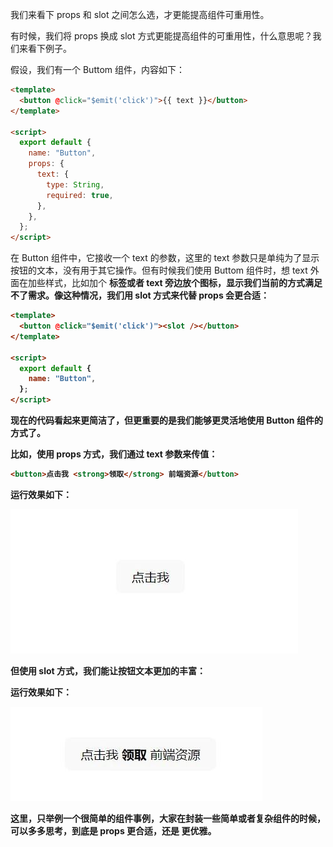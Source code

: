 我们来看下 props 和 slot 之间怎么选，才更能提高组件可重用性。

有时候，我们将 props 换成 slot 方式更能提高组件的可重用性，什么意思呢？我们来看下例子。

假设，我们有一个 Buttom 组件，内容如下：

```html
<template>
  <button @click="$emit('click')">{{ text }}</button>
</template>

<script>
  export default {
    name: "Button",
    props: {
      text: {
        type: String,
        required: true,
      },
    },
  };
</script>
```

在 Button 组件中，它接收一个 text 的参数，这里的 text 参数只是单纯为了显示按钮的文本，没有用于其它操作。但有时候我们使用 Buttom 组件时，想 text 外面在加些样式，比如加个 <strong> 标签或者 text 旁边放个图标，显示我们当前的方式满足不了需求。像这种情况，我们用 slot 方式来代替 props 会更合适：

```html
<template>
  <button @click="$emit('click')"><slot /></button>
</template>

<script>
  export default {
    name: "Button",
  };
</script>
```

现在的代码看起来更简洁了，但更重要的是我们能够更灵活地使用 Button 组件的方式了。

比如，使用 props 方式，我们通过 text 参数来传值：

```html
<button>点击我 <strong>领取</strong> 前端资源</button>
```

运行效果如下：

![](./images/11-1.jpg)

但使用 slot 方式，我们能让按钮文本更加的丰富：

运行效果如下：

![](./images/11-2.jpg)

这里，只举例一个很简单的组件事例，大家在封装一些简单或者复杂组件的时候，可以多多思考，到底是 props 更合适，还是 <slot> 更优雅。
